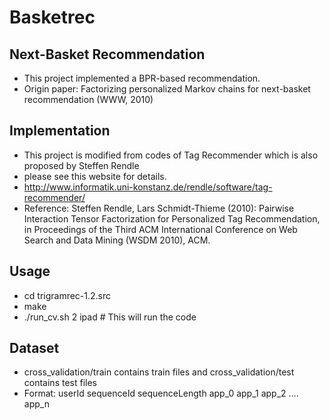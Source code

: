 # Basketrec
## Next-Basket Recommendation
* This project implemented a BPR-based recommendation.
* Origin paper: Factorizing personalized Markov chains for next-basket recommendation (WWW, 2010)

## Implementation
* This project is modified from codes of Tag Recommender which is also proposed by Steffen Rendle
* please see this website for details.
* http://www.informatik.uni-konstanz.de/rendle/software/tag-recommender/
* Reference: Steffen Rendle, Lars Schmidt-Thieme (2010): Pairwise Interaction Tensor Factorization for Personalized Tag Recommendation, in Proceedings of the Third ACM International Conference on Web Search and Data Mining (WSDM 2010), ACM.

## Usage
* cd trigramrec-1.2.src
* make
* ./run_cv.sh 2 ipad  # This will run the code

## Dataset
* cross_validation/train contains train files and cross_validation/test contains test files
* Format: userId sequenceId sequenceLength app_0 app_1 app_2 .... app_n
